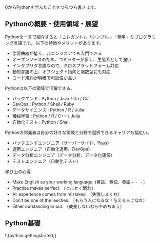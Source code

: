 
0からPythonを学んだことをつらつら書きます。

## Pythonの概要・使用領域・展望

Pythonを一言で紹介すると「エレガント」、「シンプル」、「簡単」なプログラミング言語です。
以下の特徴やメリットがあります。

- 学習曲線が低く、非エンジニアでも入門できる
- オープンソースのため、コミッターが多く、生態系として強い
- インタプリタ言語なので、クロスプラットフォーム対応
- 動的言語の上、オブジェクト指向と関数型にも対応
- コード規約が明確で可読性が高い

Pythonは以下の領域で活躍できる。

- バックエンド : Python / Java / Go / C#
- DevOps : Python / Shell / Ruby
- データサイエンス : Python / R / Julia
- 機械学習 : Python / R / C++ / Julia
- 自動化テスト : Python / Shell

Pythonの開発者は自分の好きな領域と分野で選択できるキャリアも幅広い。

- バックエンドエンジニア（サーバーサイド、Paas）
- 運用エンジニア（自動化運用、DevOps）
- データ分析エンジニア（データ分析、データ化運営）
- テストエンジニア（自動化テスト）

学び上の心得

- Make English as your working language. (英語、英語、英語・・・)
- Practice makes perfect. （とにかく慣れ）
- All experience comes from mistakes. （失敗しまくれ）
- Don't be one of the leeches. （もらう人になるな！与える人になれ）
- Either outstanding or out. （成長しないならやめちまえ）

## Python基礎

![[python.gettingstarted]]


